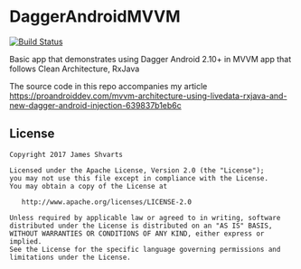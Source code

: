 # DaggerAndroidMVVM

[![Build Status](https://travis-ci.org/jshvarts/DaggerAndroidMVVM.svg?branch=master)](https://travis-ci.org/jshvarts/DaggerAndroidMVVM)

Basic app that demonstrates using Dagger Android 2.10+ in MVVM app that follows Clean Architecture, RxJava

The source code in this repo accompanies my article https://proandroiddev.com/mvvm-architecture-using-livedata-rxjava-and-new-dagger-android-injection-639837b1eb6c

## License

    Copyright 2017 James Shvarts

    Licensed under the Apache License, Version 2.0 (the "License");
    you may not use this file except in compliance with the License.
    You may obtain a copy of the License at

       http://www.apache.org/licenses/LICENSE-2.0

    Unless required by applicable law or agreed to in writing, software
    distributed under the License is distributed on an "AS IS" BASIS,
    WITHOUT WARRANTIES OR CONDITIONS OF ANY KIND, either express or implied.
    See the License for the specific language governing permissions and
    limitations under the License.

